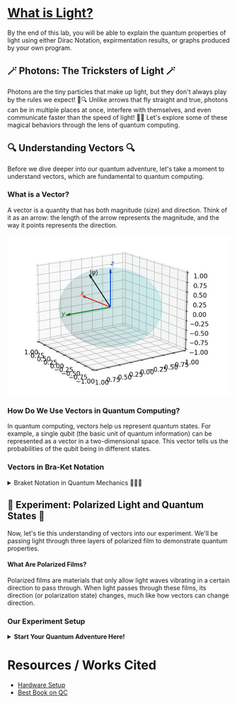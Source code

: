 <link rel="stylesheet" type="text/css" href="styles.css">

# [What is Light?](https://youtu.be/7UuUOXfiz9Q?si=eZvPbhvttn-waPDz)

By the end of this lab, you will be able to explain the quantum properties of light using either Dirac Notation, expirmentation results, or graphs produced by your own program.

## 🪄 Photons: The Tricksters of Light 🪄

Photons are the tiny particles that make up light, but they don't always play by the rules we expect! 🌟🔍 Unlike arrows that fly straight and true, photons can be in multiple places at once, interfere with themselves, and even communicate faster than the speed of light! 🚀✨ Let's explore some of these magical behaviors through the lens of quantum computing.

## 🔍 Understanding Vectors 🔍

Before we dive deeper into our quantum adventure, let's take a moment to understand vectors, which are fundamental to quantum computing.

### What is a Vector?
A vector is a quantity that has both magnitude (size) and direction. Think of it as an arrow: the length of the arrow represents the magnitude, and the way it points represents the direction.

![Layer 3](https://github.com/LilaShiba/Quantum_Collapse_Neuron/blob/main/imgs/qubit_ex.png)


### How Do We Use Vectors in Quantum Computing?
In quantum computing, vectors help us represent quantum states. For example, a single qubit (the basic unit of quantum information) can be represented as a vector in a two-dimensional space. This vector tells us the probabilities of the qubit being in different states.

### Vectors in Bra-Ket Notation
<details>
    <summary>Braket Notation in Quantum Mechanics 🧙‍♀️🔮</summary>
    <br>
    <p>In quantum mechanics, <a href='https://en.wikipedia.org/wiki/Bra%E2%80%93ket_notation'>bra-ket notation</a> is essential for representing quantum states and operations.</p>
    <ul>
        <li><strong>Ket |α⟩</strong>: Represents a quantum state vector. Example: |α⟩ could denote the state of a particle. 🌌</li>
        <li><strong>Bra ⟨β|</strong>: The conjugate transpose of a ket, helps for quick computations over all state space. 🔄</li>
        <li><strong>Inner Product ⟨β|α⟩</strong>: Represents the probability amplitude between states |β⟩ and |α⟩. ✨</li>
        <li><strong>Outer Product |α⟩⟨β|</strong>: An operator that projects onto the state |α⟩. 🌀</li>
    </ul>
    <p>Example in a qubit system:</p>
    <ul>
        <li><strong>Kets</strong>: |0⟩, |1⟩</li>
        <li><strong>Bras</strong>: ⟨0|, ⟨1|</li>
        <li><strong>Inner Product</strong>: ⟨0|1⟩ = 0 (shows orthogonality) 🌠</li>
        <li><strong>Outer Product</strong>: |0⟩⟨0| (a projection operator) 🌙</li>
    </ul>
</details>


## 🧪 Experiment: Polarized Light and Quantum States 🧪

Now, let's tie this understanding of vectors into our experiment. We'll be passing light through three layers of polarized film to demonstrate quantum properties.

#### What Are Polarized Films?
Polarized films are materials that only allow light waves vibrating in a certain direction to pass through. When light passes through these films, its direction (or polarization state) changes, much like how vectors can change direction.

### Our Experiment Setup

<details>
<summary><strong>Start Your Quantum Adventure Here!</strong></summary>
<br>
  
0. **Hardware:** Create a program to measure light in lux using Python & the Raspberry Pi.

 ![image](https://cdn-learn.adafruit.com/assets/assets/000/109/050/medium640/adafruit_products_VEML7700_RasPi_original.jpg?1645044837)

1. **Layer 1:** The first layer of polarized film will align the photons in a specific direction.

  ![Layer 1](https://alienryderflex.com/polarizer/01.gif)

2. **Layer 2:** The second layer, oriented at a different angle, will alter the photons' directions further.

  ![Layer 2](https://alienryderflex.com/polarizer/02.gif)
  
3. **Layer 3:** The third layer will demonstrate how the final direction of the photons is influenced by the previous two layers.

  ![Layer 3](https://alienryderflex.com/polarizer/03.gif)

### Connecting to Vectors
Think of the polarization of light as a vector. Each layer of polarized film changes the direction of this vector. By observing the changes in light intensity and direction after each layer, we can visualize how vectors (quantum states) are manipulated in quantum computing.

![Explanation In Math](https://github.com/LilaShiba/Quantum_computing_lab/assets/13423696/9452116e-fabf-44e4-90ce-3b4bd422b2c4)


### Observing Quantum Behavior
As we pass light through these three layers of polarized film, we observe a phenomenon where the addition of a third filter at a specific angle can allow more light to pass through. Here's how it works:

1. **Polarization Alignment**: 
   - The first polarized filter aligns incoming light waves along a specific polarization direction. Only light waves vibrating in this aligned direction can pass through, while others are blocked.

2. **Further Filtering**:
   - The second filter, oriented at a different angle relative to the first, further restricts the passage of light. It only allows light waves that align with its specific polarization orientation to pass through.

3. **Introducing the Third Filter**:
   - When we add a third filter at a particular angle relative to the first two, it introduces a new polarization direction. This angle is crucial because it can align with some of the previously blocked light waves that were restricted by the orientations of the first two filters.

4. **Enhanced Transmission**:
   - As a result, some of the light that was initially blocked by the first two filters can now pass through the third filter. This is because the third filter's angle allows it to transmit light waves that match its polarization orientation, effectively 'unblocking' certain light paths.

5. **Quantum Analogies**:
   - This behavior resembles quantum superposition, where particles like photons can exist in multiple states simultaneously until observed. In the context of quantum computing, this scenario illustrates how qubits can be manipulated to change their states, akin to how the polarization state of light changes with each additional filter.

In essence, the addition of a third polarized filter at a specific angle alters the available paths for light transmission by introducing a new polarization direction that aligns with previously blocked light waves. This phenomenon demonstrates the intricate relationship between polarization angles and light transmission, drawing parallels to quantum principles such as superposition and state manipulation.

</details>

# Resources / Works Cited
- [Hardware Setup](https://www.adafruit.com/product/4162)
- [Best Book on QC](https://mitpress.mit.edu/9780262526678/quantum-computing/)
